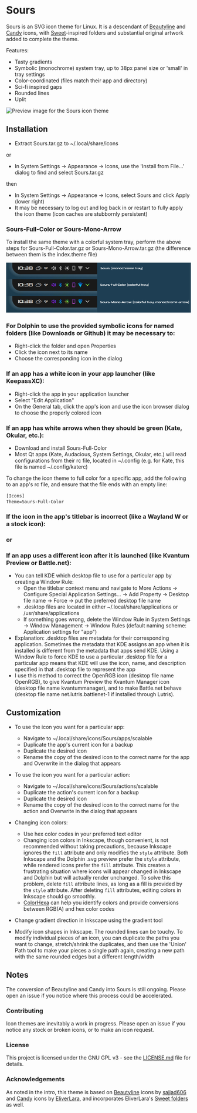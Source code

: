 # Sours
Sours is an SVG icon theme for Linux. It is a descendant of [Beautyline](https://store.kde.org/p/1425426) and [Candy](https://github.com/EliverLara/candy-icons) icons, with [Sweet](https://github.com/EliverLara/Sweet-folders)-inspired folders and substantial original artwork added to complete the theme.

Features:

- Tasty gradients
- Symbolic (monochrome) system tray, up to 38px panel size or 'small' in tray settings
- Color-coordinated (files match their app and directory)
- Sci-fi inspired gaps
- Rounded lines
- Uplit

![Preview image for the Sours icon theme](preview/image-58.png)

## Installation
- Extract Sours.tar.gz to ~/.local/share/icons

or

- In System Settings -> Appearance -> Icons, use the 'Install from File...' dialog to find and select Sours.tar.gz

then

- In System Settings -> Appearance -> Icons, select Sours and click Apply (lower right)
- It may be necessary to log out and log back in or restart to fully apply the icon theme (icon caches are stubbornly persistent)

### Sours-Full-Color or Sours-Mono-Arrow
To install the same theme with a colorful system tray, perform the above steps for Sours-Full-Color.tar.gz or Sours-Mono-Arrow.tar.gz (the difference between them is the index.theme file)

![Collage of system tray screenshots that demonstrates the different versions](preview/collage-tray.png)

### For Dolphin to use the provided symbolic icons for named folders (like Downloads or Github) it may be necessary to:
- Right-click the folder and open Properties
- Click the icon next to its name
- Choose the corresponding icon in the dialog

### If an app has a white icon in your app launcher (like KeepassXC):
- Right-click the app in your application launcher
- Select "Edit Application"
- On the General tab, click the app's icon and use the icon browser dialog to choose the properly colored icon

### If an app has white arrows when they should be green (Kate, Okular, etc.):
- Download and install Sours-Full-Color
- Most Qt apps (Kate, Audacious, System Settings, Okular, etc.) will read configurations from their rc file, located in ~/.config (e.g. for Kate, this file is named ~/.config/katerc)

To change the icon theme to full color for a specific app, add the following to an app's rc file, and ensure that the file ends with an empty line:

    [Icons]
    Theme=Sours-Full-Color

### If the icon in the app's titlebar is incorrect (like a Wayland W or a stock icon):
### or
### If an app uses a different icon after it is launched (like Kvantum Preview or Battle.net):
- You can tell KDE which desktop file to use for a particular app by creating a Window Rule:
    - Open the titlebar context menu and navigate to More Actions -> Configure Special Application Settings... -> Add Property -> Desktop file name -> Force -> put the preferred desktop file name
    - .desktop files are located in either ~/.local/share/applications or /usr/share/applications
    - If something goes wrong, delete the Window Rule in System Settings -> Window Management -> Window Rules (default naming scheme: Application settings for "app")
- Explanation: .desktop files are metadata for their corresponding application. Sometimes the metadata that KDE assigns an app when it is installed is different from the metadata that apps send KDE. Using a Window Rule to force KDE to use a particular .desktop file for a particular app means that KDE will use the icon, name, and description specified in that .desktop file to represent the app
- I use this method to correct the OpenRGB icon (desktop file name OpenRGB), to give Kvantum Preview the Kvantum Manager icon (desktop file name kvantummanager), and to make Battle.net behave (desktop file name net.lutris.battlenet-1 if installed through Lutris). 

## Customization
- To use the icon you want for a particular app:
    - Navigate to ~/.local/share/icons/Sours/apps/scalable
    - Duplicate the app's current icon for a backup
    - Duplicate the desired icon
    - Rename the copy of the desired icon to the correct name for the app and Overwrite in the dialog that appears
    
- To use the icon you want for a particular action:
    - Navigate to ~/.local/share/icons/Sours/actions/scalable
    - Duplicate the action's current icon for a backup
    - Duplicate the desired icon
    - Rename the copy of the desired icon to the correct name for the action and Overwrite in the dialog that appears

- Changing icon colors:
    - Use hex color codes in your preferred text editor
    - Changing icon colors in Inkscape, though convenient, is not recommended without taking precautions, because Inkscape ignores the `fill` attribute and only modifies the `style` attribute. Both Inkscape and the Dolphin .svg preview prefer the `style` attribute, while rendered icons prefer the `fill` attribute. This creates a frustrating situation where icons will appear changed in Inkscape and Dolphin but will actually render unchanged. To solve this problem, delete `fill` attribute lines, as long as a fill is provided by the `style` attribute. After deleting `fill` attributes, editing colors in Inkscape should go smoothly.
    - [ColorHexa](https://www.colorhexa.com/) can help you identify colors and provide conversions between RGB(A) and hex color codes

- Change gradient direction in Inkscape using the gradient tool

- Modify icon shapes in Inkscape. The rounded lines can be touchy. To modify individual pieces of an icon, you can duplicate the paths you want to change, stretch/shrink the duplicates, and then use the 'Union' Path tool to make your pieces a single path again, creating a new path with the same rounded edges but a different length/width

## Notes
The conversion of Beautyline and Candy into Sours is still ongoing. Please open an issue if you notice where this process could be accelerated.

### Contributing
Icon themes are inevitably a work in progress. Please open an issue if you notice any stock or broken icons, or to make an icon request.

### License

This project is licensed under the GNU GPL v3 - see the [LICENSE.md](LICENSE.md) file for details.

### Acknowledgements
As noted in the intro, this theme is based on [Beautyline](https://store.kde.org/p/1425426) icons by [sajjad606](https://store.kde.org/u/sajjad606) and [Candy](https://github.com/EliverLara/candy-icons) icons by [EliverLara](https://github.com/EliverLara), and incorporates EliverLara's [Sweet folders](https://github.com/EliverLara/Sweet-folders) as well.

